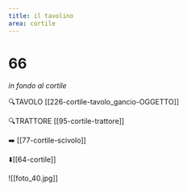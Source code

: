 ```yaml
---
title: il tavolino
area: cortile
---
```

# 66
_in fondo al cortile_

🔍TAVOLO [[226-cortile-tavolo_gancio-OGGETTO]]

🔍TRATTORE [[95-cortile-trattore]]

➡️ [[77-cortile-scivolo]]

⬇️[[64-cortile]] 

![[foto_40.jpg]]